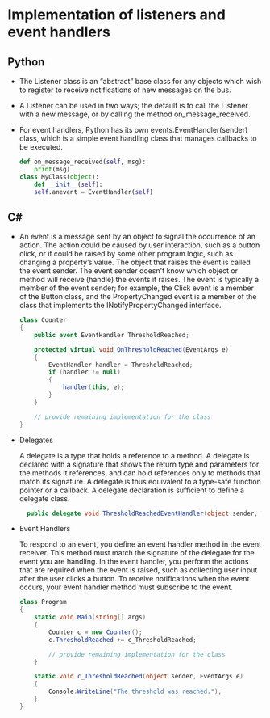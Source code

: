 #  Implementation of listeners and event handlers

## Python

* The Listener class is an “abstract” base class for any objects which wish to register to receive notifications of new messages on the bus.

* A Listener can be used in two ways; the default is to call the Listener with a new message, or by calling the method on_message_received.

* For event handlers, Python has its own events.EventHandler(sender) class, which is a simple event handling class that manages callbacks to be executed.

    ```python
    def on_message_received(self, msg):
        print(msg)
    class MyClass(object):
        def __init__(self):
        self.anevent = EventHandler(self)

    ```

## C#

* An event is a message sent by an object to signal the occurrence of an action. The action could be caused by user interaction, such as a button click, or it could be raised by some other program logic, such as changing a property’s value. The object that raises the event is called the event sender. The event sender doesn't know which object or method will receive (handle) the events it raises. The event is typically a member of the event sender; for example, the Click event is a member of the Button class, and the PropertyChanged event is a member of the class that implements the INotifyPropertyChanged interface.

    ```c#
    class Counter
    {
        public event EventHandler ThresholdReached;

        protected virtual void OnThresholdReached(EventArgs e)
        {
            EventHandler handler = ThresholdReached;
            if (handler != null)
            {
                handler(this, e);
            }
        }

        // provide remaining implementation for the class
    }
    ```

* Delegates 

  A delegate is a type that holds a reference to a method. A delegate is declared with a signature that shows the return type and parameters for the methods it references, and can hold references only to methods that match its signature. A delegate is thus equivalent to a type-safe function pointer or a callback. A delegate declaration is sufficient to define a delegate class.

  ```c#
    public delegate void ThresholdReachedEventHandler(object sender, ThresholdReachedEventArgs e);
  ```

* Event Handlers

  To respond to an event, you define an event handler method in the event receiver. This method must match the signature of the delegate for the event you are handling. In the event handler, you perform the actions that are required when the event is raised, such as collecting user input after the user clicks a button. To receive notifications when the event occurs, your event handler method must subscribe to the event.

    ```c#
    class Program
    {
        static void Main(string[] args)
        {
            Counter c = new Counter();
            c.ThresholdReached += c_ThresholdReached;

            // provide remaining implementation for the class
        }

        static void c_ThresholdReached(object sender, EventArgs e)
        {
            Console.WriteLine("The threshold was reached.");
        }
    }
    ```